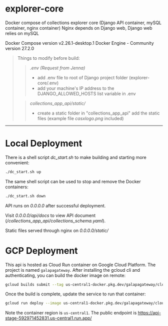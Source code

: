 # explorer-core
Docker compose of collections explorer core (Django API container, mySQL container, nginx container)
Nginx depends on Django web, Django web relies on mySQL

Docker Compose version v2.26.1-desktop.1
Docker Engine - Community version 27.2.0


>Things to modify before build:
>
>>_.env (Request from Jenna)_
>>- add .env file to root of Django project folder (explorer-core/.env)
>>- add your machine's IP address to the DJANGO_ALLOWED_HOSTS list variable in .env
>
>>_collections_app_api/static/_
>>- create a static folder in "collections_app_api" add the static files (example file _casxlogo.png_ included)

---
# Local Deployment
There is a shell script _dc_start.sh_ to make building and starting more convenient:
```bash
./dc_start.sh up
``` 

The same shell script can be used to stop and remove the Docker containers:
```bash
./dc_start.sh down
```
API runs on _0.0.0.0_ after successful deployment.

Visit _0.0.0.0/api/docs_ to view API document (_/collections_app_api/collections_schema.yaml_).

Static files served through nginx on _0.0.0.0/static/_

# GCP Deployment
 
This api is hosted as Cloud Run container on Google Cloud Platform. The project is named `galapagateway`.
After installing the gcloud cli and authenticating, you can build the docker image on remote:
```bash
gcloud builds submit --tag us-central1-docker.pkg.dev/galapagateway/cloud-run-source-deploy/api --project galapagateway .
```

Once the build is complete, update the service to run that container:
```bash
gcloud run deploy --image us-central1-docker.pkg.dev/galapagateway/cloud-run-source-deploy/api:latest --project galapagateway --region us-central1 api-stage
```

Note the container region is `us-central1`. The public endpoint is https://api-stage-592971452831.us-central1.run.app/
